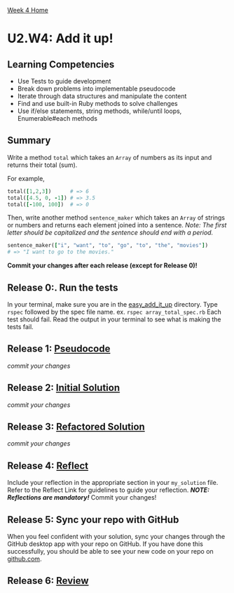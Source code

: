 [Week 4 Home](../../)

# U2.W4: Add it up!


## Learning Competencies
- Use Tests to guide development
- Break down problems into implementable pseudocode
- Iterate through data structures and manipulate the content
- Find and use built-in Ruby methods to solve challenges
- Use if/else statements, string methods, while/until loops, Enumerable#each methods


## Summary
Write a method `total` which takes an `Array` of numbers as its input and returns their total (sum).

For example,

```ruby
total([1,2,3])      # => 6
total([4.5, 0, -1]) # => 3.5
total([-100, 100])  # => 0
```

Then, write another method `sentence_maker` which takes an `Array` of strings or numbers and returns 
each element joined into a sentence. 
*Note: The first letter should be capitalized and the sentence should end with a period.*

```ruby
sentence_maker(["i", "want", "to", "go", "to", "the", "movies"]) 
# => "I want to go to the movies."
```

**Commit your changes after each release (except for Release 0)!**

## Release 0:. Run the tests
In your terminal, make sure you are in the [easy_add_it_up](./) directory. Type `rspec` followed by the spec file name. ex. `rspec array_total_spec.rb`
Each test should fail. Read the output in your terminal to see what is making the tests fail.

## Release 1: [Pseudocode](../../../references/pseudocode.md) 
*commit your changes*

## Release 2: [Initial Solution](../../../references/initial_solution.md) 
*commit your changes*

## Release 3: [Refactored Solution](../../../references/refactoring.md) 
*commit your changes*

## Release 4:  [Reflect](../../../references/reflection_guidelines.md) 
Include your reflection in the appropriate section in your `my_solution` file. Refer to the Reflect Link for guidelines to guide your reflection. ***NOTE: Reflections are mandatory!*** Commit your changes!

## Release 5: Sync your repo with GitHub
When you feel confident with your solution, sync your changes through the GitHub desktop app with your repo on GitHub. 
If you have done this successfully, you should be able to see your new code on your repo on [github.com](https://github.com).

## Release 6: [Review](../../../references/review.md)
